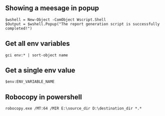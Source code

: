 ## Showing a meesage in popup

```
$wshell = New-Object -ComObject Wscript.Shell
$Output = $wshell.Popup("The report generation script is successfully completed!")
```

## Get all env variables

```
gci env:* | sort-object name
```

## Get a single env value

```
$env:ENV_VARIABLE_NAME
```

## Robocopy in powershell

```
robocopy.exe /MT:64 /MIR E:\source_dir D:\destination_dir *.*
```
